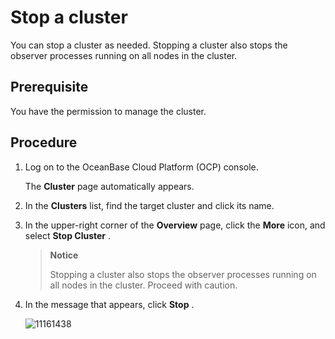 # Stop a cluster

You can stop a cluster as needed. Stopping a cluster also stops the observer processes running on all nodes in the cluster.

## Prerequisite

You have the permission to manage the cluster.

## Procedure

1. Log on to the OceanBase Cloud Platform (OCP) console.

   The **Cluster** page automatically appears.

2. In the **Clusters** list, find the target cluster and click its name.

3. In the upper-right corner of the **Overview** page, click the **More** icon, and select **Stop Cluster** .

   > **Notice**
   >
   > Stopping a cluster also stops the observer processes running on all nodes in the cluster. Proceed with caution.

4. In the message that appears, click **Stop** .

   ![11161438](https://obbusiness-private.oss-cn-shanghai.aliyuncs.com/doc/img/ocp/%E5%81%9C%E6%AD%A2%E9%9B%86%E7%BE%A42.png)
